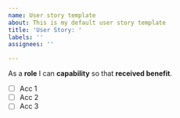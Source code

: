 ```yaml
---
name: User story template
about: This is my default user story template
title: 'User Story: '
labels: ''
assignees: ''

---
```


As a **role** I can **capability** so that **received benefit**.

- [ ] Acc 1
- [ ] Acc 2
- [ ] Acc 3
